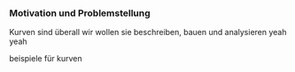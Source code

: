 

### Motivation und Problemstellung

Kurven sind überall
wir wollen sie beschreiben, bauen und analysieren
yeah yeah

beispiele für kurven